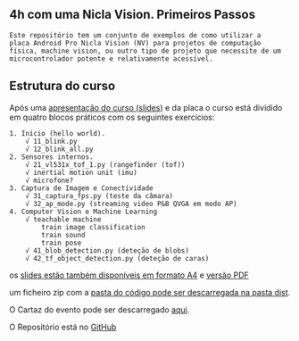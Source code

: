 4h com uma Nicla Vision. Primeiros Passos
-----------------------------------------

    Este repositório tem um conjunto de exemplos de como utilizar a
    placa Android Pro Nicla Vision (NV) para projetos de computação
    física, machine vision, ou outro tipo de projeto que necessite de um
    microcontrolador potente e relativamente acessível.

Estrutura do curso
------------------

Após uma [apresentação do curso (slides)](https://sixhat.github.io/Nicla-Vision-Tutorial-4h/slides/nicla-vision-slides.html) e da placa o curso está dividido em quatro blocos práticos com os seguintes exercícios:

    1. Início (hello world).
        √ 11_blink.py 
        √ 12_blink_all.py
    2. Sensores internos.
        √ 21_vl531x_tof_1.py (rangefinder (tof))
        √ inertial motion unit (imu)
        √ microfone?
    3. Captura de Imagem e Conectividade
        √ 31_captura_fps.py (teste da câmara)
        √ 32_ap_mode.py (streaming video P&B QVGA em modo AP)
    4. Computer Vision e Machine Learning
        √ teachable machine
            train image classification
            train sound 
            train pose
        √ 41_blob_detection.py (deteção de blobs)
        √ 42_tf_object_detection.py (deteção de caras)

os [slides estão também disponíveis em formato A4](https://sixhat.github.io/Nicla-Vision-Tutorial-4h/slides/nicla-vision-a4paper.pdf) e [versão PDF](https://sixhat.github.io/Nicla-Vision-Tutorial-4h/slides/nicla-vision-slides.pdf)

um ficheiro zip com a [pasta do código pode ser descarregada na pasta dist](https://sixhat.github.io/Nicla-Vision-Tutorial-4h/dist/nicla-vision-code.zip).

O Cartaz do evento pode ser descarregado [aqui](Cartaz_A4.pdf).

O Repositório está no [GitHub](https://github.com/sixhat/Nicla-Vision-Tutorial-4h/)